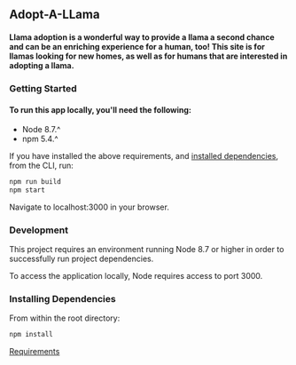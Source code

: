 ## Adopt-A-LLama

#### Llama adoption is a wonderful way to provide a llama a second chance and can be an enriching experience for a human, too! This site is for llamas looking for new homes, as well as for humans that are interested in adopting a llama. 


### Getting Started

#### To run this app locally, you'll need the following: 

- Node 8.7.^
- npm 5.4.^

If you have installed the above requirements, and [installed dependencies](#installing-dependencies), from the CLI, run: 

```sh
npm run build
npm start
```
Navigate to localhost:3000 in your browser.

### Development

This project requires an environment running Node 8.7 or higher in order to successfully run project dependencies.

To access the application locally, Node requires access to port 3000.



### Installing Dependencies

From within the root directory:

```sh
npm install 
```
[Requirements](#requirements)